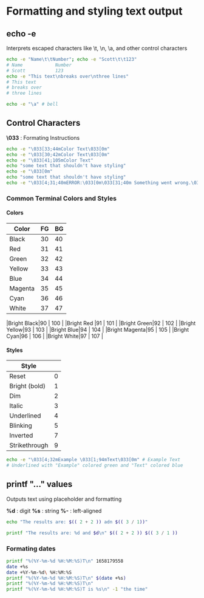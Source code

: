 # Formatting and styling text output

## echo -e

Interprets escaped characters like \t, \n, \a, and other control characters

```bash
echo -e "Name\t\tNumber"; echo -e "Scott\t\t123"
# Name            Number
# Scott           123
echo -e "This text\nbreaks over\nthree lines"
# This text
# breaks over
# three lines

echo -e "\a" # bell
```

## Control Characters

**\033** : Formating Instructions

```bash
echo -e "\033[33;44mColor Text\033[0m"
echo -e "\033[30;42mColor Text\033[0m"
echo -e "\033[41;105mColor Text"
echo "some text that shouldn't have styling"
echo -e "\033[0m"
echo "some text that shouldn't have styling"
echo -e "\033[4;31;40mERROR:\033[0m\033[31;40m Something went wrong.\033[0m"
```

### Common Terminal Colors and Styles

#### Colors

| Color | FG | BG |
|-------|----|----|
|Black|30|40|
|Red|31|41|
|Green|32|42|
|Yellow|33|43|
|Blue|34|44|
|Magenta|35|45|
|Cyan|36|46|
|White|37|47|

|Bright Black|90 | 100 |
|Bright Red |91 | 101 |
|Bright Green|92 | 102 |
|Bright Yellow|93 | 103 |
|Bright Blue|94 | 104 |
|Bright Magenta|95 | 105 |
|Bright Cyan|96 | 106 |
|Bright White|97 | 107 |

#### Styles

|Style||
|-----|-|
|Reset |0|
|Bright (bold)|1|
|Dim|2|
|Italic|3|
|Underlined|4|
|Blinking|5|
|Inverted|7|
|Strikethrough|9|

```bash
echo -e "\033[4;32mExample \033[1;94mText\033[0m" # Example Text
# Underlined with "Example" colored green and "Text" colored blue
```

## printf "..." values

Outputs text using placeholder and formatting

**%d** : digit
**%s** : string
**%-** : left-aligned

```bash
echo "The results are: $(( 2 + 2 )) adn $(( 3 / 1))"

printf "The results are: %d and $d\n" $(( 2 + 2 )) $(( 3 / 1 ))
```

### Formating dates

```bash
printf "%(%Y-%m-%d %H:%M:%S)T\n" 1658179558
date +%s
date +%Y-%m-%d\ %H:%M:%S
printf "%(%Y-%m-%d %H:%M:%S)T\n" $(date +%s)
printf "%(%Y-%m-%d %H:%M:%S)T\n"
printf "%(%Y-%m-%d %H:%M:%S)T is %s\n" -1 "the time"

```